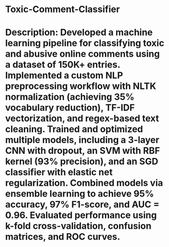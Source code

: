 # Toxic-Comment-Classifier

# Description: Developed a machine learning pipeline for classifying toxic and abusive online comments using a dataset of 150K+ entries. Implemented a custom NLP preprocessing workflow with NLTK normalization (achieving 35% vocabulary reduction), TF-IDF vectorization, and regex-based text cleaning. Trained and optimized multiple models, including a 3-layer CNN with dropout, an SVM with RBF kernel (93% precision), and an SGD classifier with elastic net regularization. Combined models via ensemble learning to achieve 95% accuracy, 97% F1-score, and AUC = 0.96. Evaluated performance using k-fold cross-validation, confusion matrices, and ROC curves.

